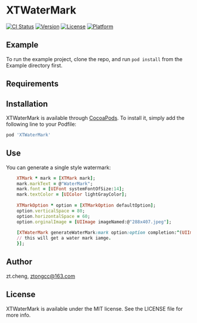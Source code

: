 # XTWaterMark

[![CI Status](https://img.shields.io/travis/zt.cheng/XTWaterMark.svg?style=flat)](https://travis-ci.org/zt.cheng/XTWaterMark)
[![Version](https://img.shields.io/cocoapods/v/XTWaterMark.svg?style=flat)](https://cocoapods.org/pods/XTWaterMark)
[![License](https://img.shields.io/cocoapods/l/XTWaterMark.svg?style=flat)](https://cocoapods.org/pods/XTWaterMark)
[![Platform](https://img.shields.io/cocoapods/p/XTWaterMark.svg?style=flat)](https://cocoapods.org/pods/XTWaterMark)

## Example

To run the example project, clone the repo, and run `pod install` from the Example directory first.

## Requirements

## Installation

XTWaterMark is available through [CocoaPods](https://cocoapods.org). To install
it, simply add the following line to your Podfile:

```ruby
pod 'XTWaterMark'
```

## Use

You can generate a single style watermark:

```ruby
    XTMark * mark = [XTMark mark];
    mark.markText = @"WaterMark";
    mark.font = [UIFont systemFontOfSize:14];
    mark.textColor = [UIColor lightGrayColor];
    
    XTMarkOption * option = [XTMarkOption defaultOption];
    option.verticalSpace = 80;
    option.horizontalSpace = 60;
    option.orginalImage = [UIImage imageNamed:@"288x407.jpeg"];
    
    [XTWaterMark generateWaterMark:mark option:option completion:^(UIImage * _Nonnull waterMarkImage) {
    // this will get a water mark iamge. 
    }];
```






## Author

zt.cheng, ztongcc@163.com

## License

XTWaterMark is available under the MIT license. See the LICENSE file for more info.
